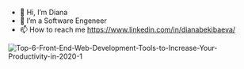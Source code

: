 - 👋 Hi, I’m Diana
- 👀 I’m a Software Engeneer 
- 📫 How to reach me https://www.linkedin.com/in/dianabekibaeva/

<!---
Diflorens/Diflorens is a ✨ special ✨ repository because its `README.md` (this file) appears on your GitHub profile.
You can click the Preview link to take a look at your changes.
--->
![Top-6-Front-End-Web-Development-Tools-to-Increase-Your-Productivity-in-2020-1](https://user-images.githubusercontent.com/106848567/211702969-5a3a0ec4-aa4a-4f4a-8335-1793d76185bd.jpeg)
